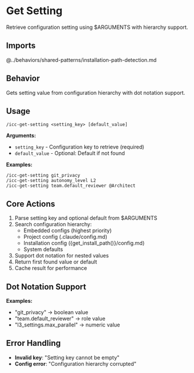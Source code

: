 # Get Setting

Retrieve configuration setting using $ARGUMENTS with hierarchy support.

## Imports

@../behaviors/shared-patterns/installation-path-detection.md

## Behavior

Gets setting value from configuration hierarchy with dot notation support.

## Usage
`/icc-get-setting <setting_key> [default_value]`

**Arguments:**
- `setting_key` - Configuration key to retrieve (required)
- `default_value` - Optional: Default if not found

**Examples:**
```
/icc-get-setting git_privacy
/icc-get-setting autonomy_level L2
/icc-get-setting team.default_reviewer @Architect
```

## Core Actions

1. Parse setting key and optional default from $ARGUMENTS
2. Search configuration hierarchy:
   - Embedded configs (highest priority)
   - Project config (.claude/config.md)
   - Installation config ({get_install_path()}/config.md)
   - System defaults
3. Support dot notation for nested values
4. Return first found value or default
5. Cache result for performance

## Dot Notation Support

**Examples:**
- "git_privacy" → boolean value
- "team.default_reviewer" → role value
- "l3_settings.max_parallel" → numeric value

## Error Handling

- **Invalid key**: "Setting key cannot be empty"
- **Config error**: "Configuration hierarchy corrupted"
